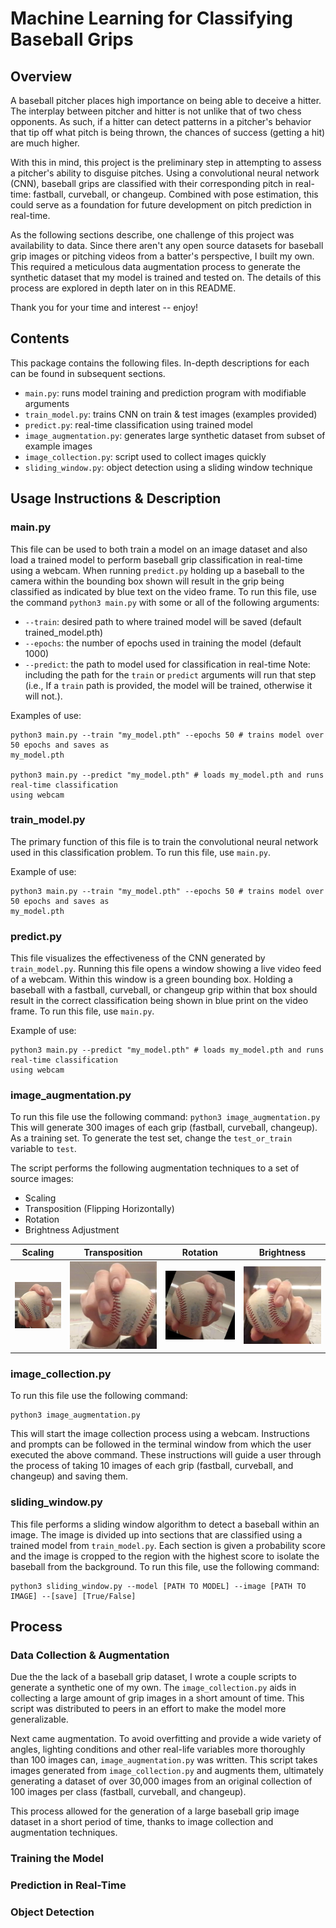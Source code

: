 # Machine Learning for Classifying Baseball Grips

## Overview
A baseball pitcher places high importance on being able to deceive a hitter.
The interplay between pitcher and hitter is not unlike that of two chess 
opponents. As such, if a hitter can detect patterns in a pitcher's behavior
that tip off what pitch is being thrown, the chances of success (getting a hit)
are much higher.  

With this in mind, this project is the preliminary step in attempting to 
assess a pitcher's ability to disguise pitches. Using a convolutional 
neural network (CNN), baseball grips are classified with their corresponding
pitch in real-time: fastball, curveball, or changeup. Combined with pose 
estimation, this could serve as a foundation for future development on pitch 
prediction in real-time.

As the following sections describe, one challenge of this project was 
availability to data. Since there aren't any open source datasets for
baseball grip images or pitching videos from a batter's perspective, 
I built my own. This required a meticulous data augmentation process
to generate the synthetic dataset that my model is trained and tested 
on. The details of this process are explored in depth later on in this
README.

Thank you for your time and interest -- enjoy!

## Contents
This package contains the following files. In-depth descriptions for each 
can be found in subsequent sections.  

 - `main.py`: runs model training and prediction program with modifiable arguments
 - `train_model.py`: trains CNN on train & test images (examples provided)
 - `predict.py`: real-time classification using trained model
 - `image_augmentation.py`: generates large synthetic dataset from subset of example images  
 - `image_collection.py`: script used to collect images quickly
 - `sliding_window.py`: object detection using a sliding window technique

## Usage Instructions & Description

### main.py
This file can be used to both train a model on an image dataset and also load a trained model
to perform baseball grip classification in real-time using a webcam. When running `predict.py`
holding up a baseball to the camera within the bounding box shown will result in the grip being 
classified as indicated by blue text on the video frame. To run this file, use the command 
`python3 main.py` with some or all of the following arguments:  
 - `--train`: desired path to where trained model will be saved (default trained_model.pth)
 - `--epochs`: the number of epochs used in training the model (default 1000)
 - `--predict`: the path to model used for classification in real-time
Note: including the path for the `train` or `predict` arguments will run that step (i.e., If a
`train` path is provided, the model will be trained, otherwise it will not.).  

Examples of use:
```
python3 main.py --train "my_model.pth" --epochs 50 # trains model over 50 epochs and saves as 
my_model.pth

python3 main.py --predict "my_model.pth" # loads my_model.pth and runs real-time classification 
using webcam
```

### train_model.py
The primary function of this file is to train the convolutional neural network used in this 
classification problem. To run this file, use `main.py`.

Example of use:
```
python3 main.py --train "my_model.pth" --epochs 50 # trains model over 50 epochs and saves as 
my_model.pth
```

### predict.py
This file visualizes the effectiveness of the CNN generated by `train_model.py`. Running this 
file opens a window showing a live video feed of a webcam. Within this window is a green 
bounding box. Holding a baseball with a fastball, curveball, or changeup grip within that
box should result in the correct classification being shown in blue print on the video frame.
To run this file, use `main.py`.

Example of use:
```
python3 main.py --predict "my_model.pth" # loads my_model.pth and runs real-time classification 
using webcam
```
 
### image_augmentation.py
To run this file use the following command: 
    ```
    python3 image_augmentation.py   
    ```
This will generate 300 images of each grip (fastball, curveball, changeup). As a training set.
To generate the test set, change the `test_or_train` variable to `test`.  

The script performs the following augmentation techniques to a set of source images: 
 - Scaling
 - Transposition (Flipping Horizontally)
 - Rotation
 - Brightness Adjustment

Scaling                    |  Transposition            | Rotation                  | Brightness
:-------------------------:|:-------------------------:|:-------------------------:|:-------------------------:
<img src="images/examples/curveball_scaled.jpg" width="200" /> |  <img src="images/examples/curveball_transposition.jpg" width="390" /> | <img src="images/examples/curveball_rotation.jpg" width="405" /> | <img src="images/examples/curveball_bright.jpg" width="400" />

### image_collection.py
To run this file use the following command: 
```
python3 image_augmentation.py   
```
This will start the image collection process using a webcam. Instructions and prompts can
be followed in the terminal window from which the user executed the above command. These 
instructions will guide a user through the process of taking 10 images of each grip (fastball, 
curveball, and changeup) and saving them. 

### sliding_window.py
This file performs a sliding window algorithm to detect a baseball within an image. The image
is divided up into sections that are classified using a trained model from `train_model.py`.
Each section is given a probability score and the image is cropped to the region with the 
highest score to isolate the baseball from the background. To run this file, use the 
following command:
```
python3 sliding_window.py --model [PATH TO MODEL] --image [PATH TO IMAGE] --[save] [True/False]
```

## Process

### Data Collection & Augmentation
Due the the lack of a baseball grip dataset, I wrote a couple scripts to generate a synthetic 
one of my own. The `image_collection.py` aids in collecting a large amount of grip images in 
a short amount of time. This script was distributed to peers in an effort to make the model 
more generalizable.  

Next came augmentation. To avoid overfitting and provide a wide variety of angles, lighting
conditions and other real-life variables more thoroughly than 100 images can, 
`image_augmentation.py` was written. This script takes images generated from `image_collection.py`
and augments them, ultimately generating a dataset of over 30,000 images from an original 
collection of 100 images per class (fastball, curveball, and changeup).  

This process allowed for the generation of a large baseball grip image dataset in a short 
period of time, thanks to image collection and augmentation techniques.

### Training the Model

### Prediction in Real-Time

### Object Detection
